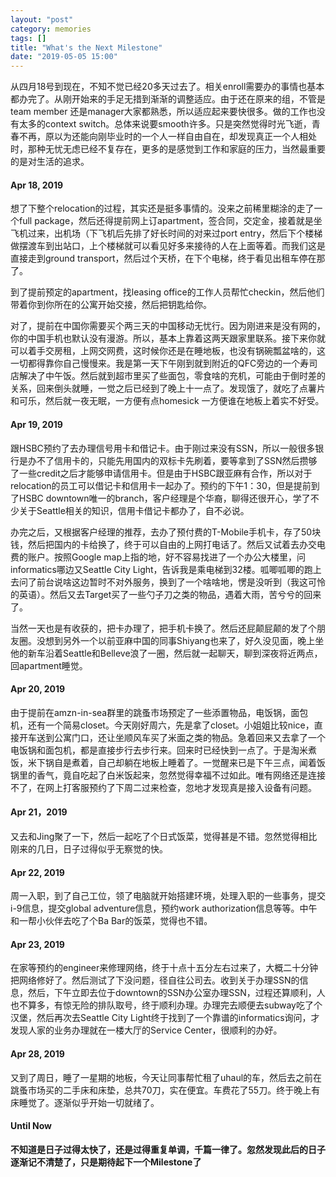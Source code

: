 ```yaml
---
layout: "post"
category: memories
tags: []
title: "What's the Next Milestone"
date: "2019-05-05 15:00"
---
```


从四月18号到现在，不知不觉已经20多天过去了。相关enroll需要办的事情也基本都办完了。从刚开始来的手足无措到渐渐的调整适应。由于还在原来的组，不管是team member 还是manager大家都熟悉，所以适应起来要快很多。做的工作也没有太多的context switch。总体来说要smooth许多。只是突然觉得时光飞逝，青春不再，原以为还能向刚毕业时的一个人一样自由自在，却发现真正一个人相处时，那种无忧无虑已经不复存在，更多的是感觉到工作和家庭的压力，当然最重要的是对生活的追求。

#### Apr 18, 2019 ####

想了下整个relocation的过程，其实还是挺多事情的。没来之前稀里糊涂的走了一个full package，然后还得提前网上订apartment，签合同，交定金，接着就是坐飞机过来，出机场（下飞机后先排了好长时间的对来过port entry，然后下个楼梯做摆渡车到出站口，上个楼梯就可以看见好多来接待的人在上面等着。而我们这是直接走到ground transport，然后过个天桥，在下个电梯，终于看见出租车停在那了。

到了提前预定的apartment，找leasing office的工作人员帮忙checkin，然后他们带着你到你所在的公寓开始交接，然后把钥匙给你。

对了，提前在中国你需要买个两三天的中国移动无忧行。因为刚进来是没有网的，你的中国手机也默认没有漫游。所以，基本上靠着这两天跟家里联系。接下来你就可以着手交房租，上网交网费，这时候你还是在睡地板，也没有锅碗瓢盆啥的，这一切都得靠你自己慢慢来。我是第一天下午刚到就到附近的QFC旁边的一个寿司店解决了中午饭。然后就到超市里买了些面包，零食啥的充机，可能由于倒时差的关系，回来倒头就睡，一觉之后已经到了晚上十一点了。发现饿了，就吃了点薯片和可乐，然后就一夜无眠，一方便有点homesick 一方便谁在地板上着实不好受。

#### Apr 19, 2019 ####  

跟HSBC预约了去办理信号用卡和借记卡。由于刚过来没有SSN，所以一般很多银行是办不了信用卡的，只能先用国内的双标卡先刷着，要等拿到了SSN然后攒够了一些credit之后才能够申请信用卡。但是由于HSBC跟亚麻有合作，所以对于relocation的员工可以借记卡和信用卡一起办了。预约的下午1：30，但是提前到了HSBC downtown唯一的branch，客户经理是个华裔，聊得还很开心，学了不少关于Seattle相关的知识，信用卡借记卡都办了，自不必说。

办完之后，又根据客户经理的推荐，去办了预付费的T-Mobile手机卡，存了50块钱，然后把国内的卡给换了，终于可以自由的上网打电话了。然后又试着去办交电费的账户。按照Google map上指的地，好不容易找进了一个办公大楼里，问informatics哪边又Seattle City Light，告诉我是乘电梯到32楼。呱唧呱唧的跑上去问了前台说啥这边暂时不对外服务，换到了一个啥啥地，愣是没听到（我这可怜的英语）。然后又去Target买了一些勺子刀之类的物品，遇着大雨，苦兮兮的回来了。

当然一天也是有收获的，把卡办理了，把手机卡换了。然后还屁颠屁颠的发了个朋友圈。没想到另外一个以前亚麻中国的同事Shiyang也来了，好久没见面，晚上坐他的新车沿着Seattle和Belleve浪了一圈，然后就一起聊天，聊到深夜将近两点，回apartment睡觉。

#### Apr 20, 2019 ####

由于提前在amzn-in-sea群里的跳蚤市场预定了一些添置物品，电饭锅，面包机，还有一个简易closet。今天刚好周六，先是拿了closet。小姐姐比较nice，直接开车送到公寓门口，还让坐顺风车买了米面之类的物品。急着回来又去拿了一个电饭锅和面包机，都是直接步行去步行来。回来时已经快到一点了。于是淘米煮饭，米下锅自是煮着，自己却躺在地板上睡着了。一觉醒来已是下午三点，闻着饭锅里的香气，竟自吃起了白米饭起来，忽然觉得幸福不过如此。唯有网络还是连接不了，在网上打客服预约了下周二过来检查，忽地才发现真是接入设备有问题。

#### Apr 21，2019 ####

又去和Jing聚了一下，然后一起吃了个日式饭菜，觉得甚是不错。忽然觉得相比刚来的几日，日子过得似乎无察觉的快。


#### Apr 22, 2019 ####

周一入职，到了自己工位，领了电脑就开始搭建环境，处理入职的一些事务，提交i-9信息，提交global adventure信息，预约work authorization信息等等。中午和一帮小伙伴去吃了个Ba Bar的饭菜，觉得也不错。

#### Apr 23, 2019 ####

在家等预约的engineer来修理网络，终于十点十五分左右过来了，大概二十分钟把网络修好了。然后测试了下没问题，径自往公司去。收到关于办理SSN的信息，然后，下午立即去位于downtown的SSN办公室办理SSN，过程还算顺利，人也不算多，有惊无险的排队取号，终于顺利办理。办理完去顺便去subway吃了个汉堡，然后再次去Seattle City Light终于找到了一个靠谱的informatics询问，才发现人家的业务办理就在一楼大厅的Service Center，很顺利的办好。


#### Apr 28, 2019 ####
又到了周日，睡了一星期的地板，今天让同事帮忙租了uhaul的车，然后去之前在跳蚤市场买的二手床和床垫，总共70刀，实在便宜。车费花了55刀。终于晚上有床睡觉了。逐渐似乎开始一切就绪了。

#### Until Now ####

**不知道是日子过得太快了，还是过得重复单调，千篇一律了。忽然发现此后的日子逐渐记不清楚了，只是期待起下一个Milestone了**
